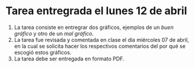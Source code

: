 # Tarea entregrada el lunes 12 de abril

1. La tarea consiste en entregrar dos gráficos, ejemplos de un *buen gráfico* y otro de un *mal gráfico*. 
1. La tarea fue revisada y comentada en clase el día miércoles 07 de abril, en la cual se solicita hacer los respectivos comentarios del por qué se escogió estos gráficos.
1. La tarea debe ser entregada en formato PDF.
